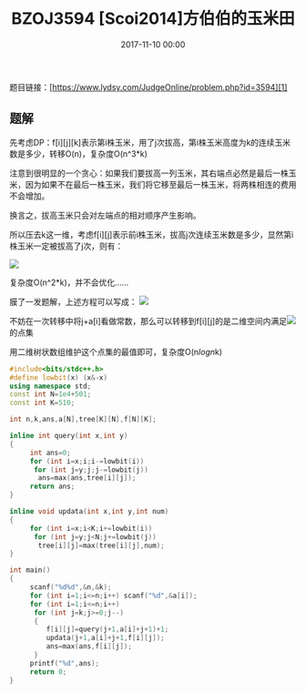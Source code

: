 ﻿---
layout: post
title: BZOJ3594 [Scoi2014]方伯伯的玉米田
date: 2017-11-10 00:00
categories: training
tags: DP Data_Structure
img: https://vexoben.github.io/assets/images/Blog/2017-11-10-BZOJ3594-[Scoi2014]方伯伯的玉米田.jpg
---
题目链接：[https://www.lydsy.com/JudgeOnline/problem.php?id=3594][1]

## 题解

先考虑DP：f[i][j][k]表示第i株玉米，用了j次拔高，第i株玉米高度为k的连续玉米数是多少，转移O(n)，复杂度O(n^3*k)

注意到很明显的一个贪心：如果我们要拔高一列玉米，其右端点必然是最后一株玉米，因为如果不在最后一株玉米，我们将它移至最后一株玉米，将两株相连的费用不会增加。

换言之，拔高玉米只会对左端点的相对顺序产生影响。 

所以压去k这一维，考虑f[i][j]表示前i株玉米，拔高j次连续玉米数是多少，显然第i株玉米一定被拔高了j次，则有：  

![][2]

复杂度O(n^2*k)，并不会优化……

膜了一发题解，上述方程可以写成：   ![][3]

不妨在一次转移中将j+a[i]看做常数，那么可以转移到f[i][j]的是二维空间内满足![][4]的点集

用二维树状数组维护这个点集的最值即可，复杂度O(n*logn*k)

```cpp
#include<bits/stdc++.h>
#define lowbit(x) (x&-x)
using namespace std;
const int N=1e4+501;
const int K=510;

int n,k,ans,a[N],tree[K][N],f[N][K];

inline int query(int x,int y)
{
	 int ans=0;
	 for (int i=x;i;i-=lowbit(i))
	  for (int j=y;j;j-=lowbit(j))
	   ans=max(ans,tree[i][j]);
	 return ans;
}

inline void updata(int x,int y,int num)
{
	 for (int i=x;i<K;i+=lowbit(i))
	  for (int j=y;j<N;j+=lowbit(j))
	   tree[i][j]=max(tree[i][j],num);
}

int main()
{
	 scanf("%d%d",&n,&k);
	 for (int i=1;i<=n;i++) scanf("%d",&a[i]);
	 for (int i=1;i<=n;i++)
	  for (int j=k;j>=0;j--)
	  {
	  	 f[i][j]=query(j+1,a[i]+j+1)+1;
	  	 updata(j+1,a[i]+j+1,f[i][j]);
	  	 ans=max(ans,f[i][j]);
	  }
	 printf("%d",ans);
	 return 0;
}
```



  [1]: https://vexoben.github.io/assets/images/Blog/2017-11-10-BZOJ3594-%5BScoi2014%5D%E6%96%B9%E4%BC%AF%E4%BC%AF%E7%9A%84%E7%8E%89%E7%B1%B3%E7%94%B0%281%29.JPG
  [2]: https://vexoben.github.io/assets/images/Blog/2017-11-10-BZOJ3594-%5BScoi2014%5D%E6%96%B9%E4%BC%AF%E4%BC%AF%E7%9A%84%E7%8E%89%E7%B1%B3%E7%94%B0%281%29.JPG
  [3]: https://vexoben.github.io/assets/images/Blog/2017-11-10-BZOJ3594-%5BScoi2014%5D%E6%96%B9%E4%BC%AF%E4%BC%AF%E7%9A%84%E7%8E%89%E7%B1%B3%E7%94%B0%282%29.JPG
  [4]: https://vexoben.github.io/assets/images/Blog/2017-11-10-BZOJ3594-%5BScoi2014%5D%E6%96%B9%E4%BC%AF%E4%BC%AF%E7%9A%84%E7%8E%89%E7%B1%B3%E7%94%B0(3).JPG